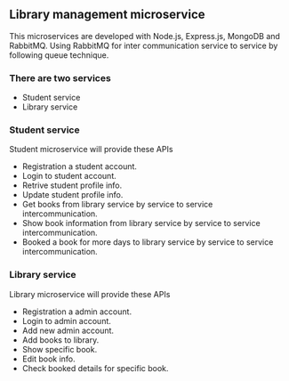 
## Library management microservice

This microservices are developed with Node.js, Express.js, MongoDB and RabbitMQ.
Using RabbitMQ for inter communication service to service by following queue technique.

### There are two services

- Student service
- Library service

### Student service

Student microservice will provide these APIs

- Registration a student account.
- Login to student account.
- Retrive student profile info.
- Update student profile info.
- Get books from library service by service to service intercommunication.
- Show book information from library service by service to service intercommunication.
- Booked a book for more days to library service by service to service intercommunication.

### Library service

Library microservice will provide these APIs

- Registration a admin account.
- Login to admin account.
- Add new admin account.
- Add books to library.
- Show specific book.
- Edit book info.
- Check booked details for specific book.